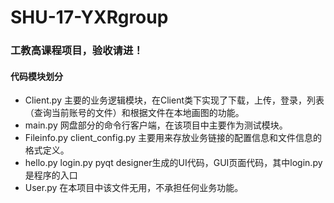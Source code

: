 # SHU-17-YXRgroup
### 工教高课程项目，验收请进！

#### 代码模块划分

* Client.py 
  主要的业务逻辑模块，在Client类下实现了下载，上传，登录，列表（查询当前账号的文件）和根据文件在本地画图的功能。
* main.py 
  网盘部分的命令行客户端，在该项目中主要作为测试模块。
* Fileinfo.py   client_config.py
  主要用来存放业务链接的配置信息和文件信息的格式定义。
* hello.py   login.py
  pyqt designer生成的UI代码，GUI页面代码，其中login.py是程序的入口
* User.py
  在本项目中该文件无用，不承担任何业务功能。
